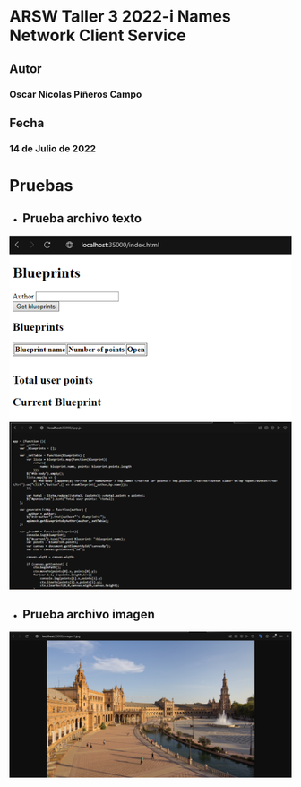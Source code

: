 # ARSW Taller 3 2022-i Names Network Client Service

## Autor
### Oscar Nicolas Piñeros Campo

## Fecha

### 14 de Julio de 2022

# Pruebas
- ## Prueba archivo texto 

![](test/reqHtml.png)
![](test/reqJs.png)

- ## Prueba archivo imagen

![](test/reqImage.png)
